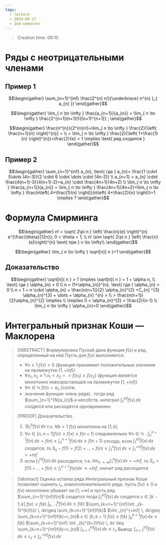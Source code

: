 ```yaml
---
tags:
  - lecture
  - 2024-09-17
  - 2nd-semester
---
```


> Creation time: 09:10

# Ряды с неотрицательными членами

## Пример 1

$$\begin{gather}
\sum_{n=1}^{inf} \frac{2^{n} n!}{\underbrace{ n^{n} }_{ a_{n} }}
\end{gather}$$

$$\begin{gather}
\lim_{ n \to \infty } \frac{a_{n+1}}{a_{n}} = \lim_{ n \to \infty } \frac{2^{n+1}(n+1)!}{(n+1)^{n+1}} ;
\end{gather}$$

$$\begin{gather}
\frac{n^{n}}{2^{n}n!}=\lim_{ n \to \infty } \frac{2}{\left( \frac{n+1}{n} \right)^{n}} = \\ 
= \lim_{ n \to \infty } \frac{2}{\left( 1+\frac{1}{n} \right)^{n}}=\frac{2}{e} < 1 \implies \text{ ряд сходится } 
\end{gather}$$

## Пример 2

$$\begin{gather}
\sum_{n=1}^{inf} a_{n}, \text{ где } a_{n}= \frac{1 \cdot 5\dots (4n-3)}{2 \cdot 6 \cdot \dots  \cdot (4n-2)} \\
a_{n+1} = a_{n}  \cdot  \frac{4(n+1)-3}{4(n+1)-2}=a_{n}  \cdot  \frac{4n+1}{4n+2} \\
\lim_{ n \to \infty } \frac{a_{n+1}}{a_{n}} = \lim_{ n \to \infty } \frac{4n+1}{4n+2}=\lim_{ n \to \infty } \frac{n\left( 4+\frac{1}{n} \right)}{n\left( 4+\frac{2}{n} \right)}=1 \implies ?
\end{gather}$$

# Формула Смирминга

$$\begin{gather}
n! = \sqrt{ 2\pi n } \left( \frac{n}{e} \right)^{n} e^{\frac{\theta}{12n}}; 0 < \theta < 1; \\
n! \sim \sqrt{ 2\pi n } \left( \frac{n}{e}\right)^{n} \text{ при } n \to \infty\\
\end{gather}$$

$$\begin{gather}
\lim_{ n \to \infty } \sqrt[n]{ n }=1
\end{gather}$$

## Доказательство

$$\begin{gather}
\sqrt[n]{ n } > 1 \implies \sqrt[n]{ n } = 1 + \alpha n, \\
\text{ где } \alpha_{n} > 0 \\
n = (1+\alpha_{n})^{n}, \text{ где } \alpha_{n} > 0 \\
n = 1 + n  \cdot  \alpha_{n} +  \frac{n(n+1)}{2} \alpha_{n}^{2} +C_{n} ^{3} \alpha_{n}^{3} + \dots + \alpha_{n} ^{n} > \\ > \frac{n(n+1)}{2}\alpha_{n}^{2} \implies \\
\implies 0 < \alpha_{n}^{2} < \frac{2}{n-1} \\
\lim_{ n \to \infty } \alpha_{n}=0
\end{gather}$$


# Интегральный признак Коши — Маклорена

>[!ABSTRACT] Формулировка
> Пускай дана функция $f(x)$ и ряд, определенный на ней
> Пусть для $f(x)$ выполняется:
> * $\forall x \geq 1 \ f(x) > 0$ (функция принимает положительные значения на промежутке $[1, +inf)$)
> * $\forall x_{1},x_{2} \geq 1$  $x_{1} < x_{2} = > f(x_{1}) \geq f(x_{2})$ (функция является монотонно невозрастающей на промежутке $[1, +inf)$)
> * $\forall n  \in \mathbb{N}$  $f(n) = a_{n}$ (соотв. 
> * значения функции члену ряда)
> .
> тогда ряд $\sum_{n=1}^{N}a_{n}$ и несобств. интеграл $\int _{1}^{inf} f(x) \, dx$ сходятся или расходятся одновременно

>[!PROOF] Доказательство
>1. $\exists \int _{1}^{b}f(x) \, dx$ т.к. $\forall b > 1 \ f(x)$ монотонна на $[1,b]$
>2. $\forall x  \in [n, n+1] f(n) \geq f(x) \geq f(n+1)$ следовательно $\forall n  \in \mathbb{N}$
>. $\int _{n}^{n+1}f(n) \, dx=f(n) \geq \int _{n}^{n+1}f(x) \, dx\geq f(n+1)$
>отсюда, если $\int _{1}^{inf}f(x) \, dx$ сходится, то $S_{n} - f(1) = f(2)+\dots+f(n) \leq \int _{1}^{n}f(x) \, dx\leq \int _{1}^{+inf} f(x) \, dx < +inf$
>3. если $\int _{1}^{inf} f(x) \, dx$ расходится, т.е. $\lim_{ n \to \infty } \int _{1}^{n}f(x) \, dx=+inf$, то
>$S_{n} = f(1)+\dots + f(n) \geq \int _{1}^{n+1} \, f(x)dx \to + inf$, значит ряд расходится

>[!abstract] Оценка остатка ряда
>Интегральный признак Коши позволяет оценить $r_{n}$ знакоположительного ряда. 
>пусть $f(x) \geq 0$ и $f(x)$ монотонно убывает на $[1; +\infty]$
>и пусть ряд $\sum_{n=1}^{inf}f(n)$ сходится
>тогда $\int_{1}^{inf}f(x) \, dx$ сходится
>$x  \in [k-1;k]$
>$f(x)\geq f(k)$
>$\int ^{k}_{k-1}f(x) \, dx \geq f(k)$
>$\sum_{k=n+1}^{inf}\int _{k-1}^{k}f(x) \, dx\geq \sum_{k=n+1}^{inf}f(k)$ 
>$\int _{n}^{+inf} \, dx\geq \sum_{k=n+1}^{inf}f(k)=r_{n}$
>$x  \in [k; k+1]$
>$f(x)\leq f(k)$
>$\int _{k}^{k+1} f(x) \, dx \leq f(k)$
>$\sum_{k=n+1}^{inf} \int _{k}^{k+1}f(x) \, dx \leq \sum_{k=n+1}^{inf}f(k)=r_{n}$
>$\int _{n+1}^{inf}f(x) \, dx \leq r_{n}$
>Вывод: $\int _{n+1}^{inf}f(x) \, dx\leq r_{n} \leq \int_{n}^{+inf}f(x) \, dx$

